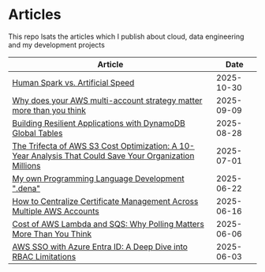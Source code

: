 # Articles

This repo lsats the articles which I publish about cloud, data engineering and my development projects

| Article | Date |
|---------|------|
| [Human Spark vs. Artificial Speed](https://www.linkedin.com/feed/update/urn:li:ugcPost:7389776547794055169/) | 2025-10-30 |
| [Why does your AWS multi-account strategy matter more than you think](https://www.linkedin.com/feed/update/urn:li:activity:7371262715450978305/) | 2025-09-09 |
| [Building Resilient Applications with DynamoDB Global Tables](https://www.linkedin.com/feed/update/urn:li:ugcPost:7366919653454979073/) | 2025-08-28 |
| [The Trifecta of AWS S3 Cost Optimization: A 10-Year Analysis That Could Save Your Organization Millions](https://www.linkedin.com/feed/update/urn:li:activity:7345914284599562242/) | 2025-07-01 |
| [My own Programming Language Development ".dena"](https://www.linkedin.com/feed/update/urn:li:activity:7342489601300643840/) | 2025-06-22 |
| [How to Centralize Certificate Management Across Multiple AWS Accounts](https://www.linkedin.com/feed/update/urn:li:ugcPost:7340286728261271552/) | 2025-06-16 |
| [Cost of AWS Lambda and SQS: Why Polling Matters More Than You Think](https://www.linkedin.com/feed/update/urn:li:ugcPost:7336869798762504192/) | 2025-06-06 |
| [AWS SSO with Azure Entra ID: A Deep Dive into RBAC Limitations](https://www.linkedin.com/feed/update/urn:li:ugcPost:7335777699170287616/) | 2025-06-03 |

